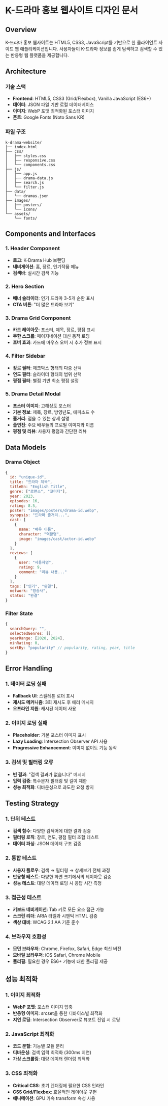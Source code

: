 # K-드라마 홍보 웹사이트 디자인 문서

## Overview

K-드라마 홍보 웹사이트는 HTML5, CSS3, JavaScript를 기반으로 한 클라이언트 사이드 웹 애플리케이션입니다. 사용자들이 K-드라마 정보를 쉽게 탐색하고 검색할 수 있는 반응형 웹 플랫폼을 제공합니다.

## Architecture

### 기술 스택
- **Frontend**: HTML5, CSS3 (Grid/Flexbox), Vanilla JavaScript (ES6+)
- **데이터**: JSON 파일 기반 로컬 데이터베이스
- **이미지**: WebP 포맷 최적화된 포스터 이미지
- **폰트**: Google Fonts (Noto Sans KR)

### 파일 구조
```
k-drama-website/
├── index.html
├── css/
│   ├── styles.css
│   ├── responsive.css
│   └── components.css
├── js/
│   ├── app.js
│   ├── drama-data.js
│   ├── search.js
│   └── filter.js
├── data/
│   └── dramas.json
├── images/
│   ├── posters/
│   └── icons/
└── assets/
    └── fonts/
```

## Components and Interfaces

### 1. Header Component
- **로고**: K-Drama Hub 브랜딩
- **네비게이션**: 홈, 장르, 인기작품 메뉴
- **검색바**: 실시간 검색 기능

### 2. Hero Section
- **배너 슬라이더**: 인기 드라마 3-5개 순환 표시
- **CTA 버튼**: "더 많은 드라마 보기"

### 3. Drama Grid Component
- **카드 레이아웃**: 포스터, 제목, 장르, 평점 표시
- **무한 스크롤**: 페이지네이션 대신 동적 로딩
- **호버 효과**: 카드에 마우스 오버 시 추가 정보 표시

### 4. Filter Sidebar
- **장르 필터**: 체크박스 형태의 다중 선택
- **연도 필터**: 슬라이더 형태의 범위 선택
- **평점 필터**: 별점 기반 최소 평점 설정

### 5. Drama Detail Modal
- **포스터 이미지**: 고해상도 포스터
- **기본 정보**: 제목, 장르, 방영년도, 에피소드 수
- **줄거리**: 접을 수 있는 상세 설명
- **출연진**: 주요 배우들의 프로필 이미지와 이름
- **평점 및 리뷰**: 사용자 평점과 간단한 리뷰

## Data Models

### Drama Object
```javascript
{
  id: "unique-id",
  title: "드라마 제목",
  titleEn: "English Title",
  genre: ["로맨스", "코미디"],
  year: 2023,
  episodes: 16,
  rating: 8.5,
  poster: "images/posters/drama-id.webp",
  synopsis: "드라마 줄거리...",
  cast: [
    {
      name: "배우 이름",
      character: "역할명",
      image: "images/cast/actor-id.webp"
    }
  ],
  reviews: [
    {
      user: "사용자명",
      rating: 9,
      comment: "리뷰 내용..."
    }
  ],
  tags: ["인기", "완결"],
  network: "방송사",
  status: "완결"
}
```

### Filter State
```javascript
{
  searchQuery: "",
  selectedGenres: [],
  yearRange: [2020, 2024],
  minRating: 0,
  sortBy: "popularity" // popularity, rating, year, title
}
```

## Error Handling

### 1. 데이터 로딩 실패
- **Fallback UI**: 스켈레톤 로더 표시
- **재시도 메커니즘**: 3회 재시도 후 에러 메시지
- **오프라인 지원**: 캐시된 데이터 사용

### 2. 이미지 로딩 실패
- **Placeholder**: 기본 포스터 이미지 표시
- **Lazy Loading**: Intersection Observer API 사용
- **Progressive Enhancement**: 이미지 없이도 기능 동작

### 3. 검색 및 필터링 오류
- **빈 결과**: "검색 결과가 없습니다" 메시지
- **입력 검증**: 특수문자 필터링 및 길이 제한
- **성능 최적화**: 디바운싱으로 과도한 요청 방지

## Testing Strategy

### 1. 단위 테스트
- **검색 함수**: 다양한 검색어에 대한 결과 검증
- **필터링 로직**: 장르, 연도, 평점 필터 조합 테스트
- **데이터 파싱**: JSON 데이터 구조 검증

### 2. 통합 테스트
- **사용자 플로우**: 검색 → 필터링 → 상세보기 전체 과정
- **반응형 테스트**: 다양한 화면 크기에서의 레이아웃 검증
- **성능 테스트**: 대량 데이터 로딩 시 응답 시간 측정

### 3. 접근성 테스트
- **키보드 네비게이션**: Tab 키로 모든 요소 접근 가능
- **스크린 리더**: ARIA 라벨과 시맨틱 HTML 검증
- **색상 대비**: WCAG 2.1 AA 기준 준수

### 4. 브라우저 호환성
- **모던 브라우저**: Chrome, Firefox, Safari, Edge 최신 버전
- **모바일 브라우저**: iOS Safari, Chrome Mobile
- **폴리필**: 필요한 경우 ES6+ 기능에 대한 폴리필 제공

## 성능 최적화

### 1. 이미지 최적화
- **WebP 포맷**: 포스터 이미지 압축
- **반응형 이미지**: srcset을 통한 디바이스별 최적화
- **지연 로딩**: Intersection Observer로 뷰포트 진입 시 로딩

### 2. JavaScript 최적화
- **코드 분할**: 기능별 모듈 분리
- **디바운싱**: 검색 입력 최적화 (300ms 지연)
- **가상 스크롤링**: 대량 데이터 렌더링 최적화

### 3. CSS 최적화
- **Critical CSS**: 초기 렌더링에 필요한 CSS 인라인
- **CSS Grid/Flexbox**: 효율적인 레이아웃 구현
- **애니메이션**: GPU 가속 transform 속성 사용